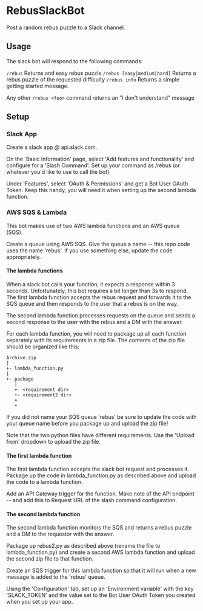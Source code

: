 # RebusSlackBot
Post a random rebus puzzle to a Slack channel.

## Usage
The slack bot will respond to the following commands:

`/rebus` Returns and easy rebus puzzle
`/rebus [easy|medium|hard]` Returns a rebus puzzle of the requested difficulty
`/rebus info` Returns a simple getting started message.

Any other `/rebus <foo>` command returns an "I don't understand" message

## Setup

### Slack App

Create a slack app @ api.slack.com.

On the 'Basic Information' page, select 'Add features and functionality' and configure for a 'Slash Command'.  Set up your command as /rebus (or whatever you'd like to use to call the bot)

Under 'Features', select 'OAuth & Permissions' and get a Bot User OAuth Token.  Keep this handy, you will need it when setting up the second lambda function.


### AWS SQS & Lambda

This bot makes use of two AWS lambda functions and an AWS queue (SQS).

Create a queue using AWS SQS.  Give the queue a name -- this repo code uses the name 'rebus'.  If you use something else, update the code appropriately.

#### The lambda functions

When a slack bot calls your function, it expects a response within 3 seconds.  Unfortunately, this bot requires a bit longer than 3s to respond.  The first lambda function accepts the rebus request and forwards it to the SQS queue and then responds to the user that a rebus is on the way.

The second lambda function processes requests on the queue and sends a second response to the user with the rebus and a DM with the answer.

For each lambda function, you will need to package up all each function separately with its requirements in a zip file.  The contents of the zip file should be organized like this:

```
Archive.zip
|
+- lambda_function.py
|
+- package
   |
   +- <requirement dir>
   +- <requirement2 dir>
   +
   +
```
If you did not name your SQS queue 'rebus' be sure to update the code with your queue name before you package up and upload the zip file!

Note that the two python files have different requirements.  Use the 'Upload from' dropdown to upload the zip file.

#### The first lambda function

The first lambda function accepts the slack bot request and processes it.  Package up the code in lambda_function.py as described above and upload the code to a lambda function.

Add an API Gateway trigger for the function.  Make note of the API endpoint -- and add this to Request URL of the slash command configuration.

#### The second lambda function

The second lambda function monitors the SQS and returns a rebus puzzle and a DM to the requestor with the answer.

Package up rebus2.py as described above (rename the file to lambda_function.py) and create a second AWS lambda function and upload the second zip file to that function.

Create an SQS trigger for this lambda function so that it will run when a new message is added to the 'rebus' queue.

Using the 'Configuration' tab, set up an 'Environment variable' with the key 'SLACK_TOKEN' and the value set to the Bot User OAuth Token you created when you set up your app.





 
    

